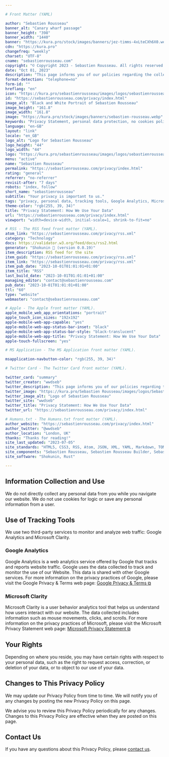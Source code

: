 ```yaml
---

# Front Matter (YAML)

author: "Sebastien Rousseau"
banner_alt: "Canary wharf passage"
banner_height: "398"
banner_width: "1440"
banner: "https://kura.pro/stock/images/banners/jez-timms-4xLteCXh6X0.webp"
cdn: "https://kura.pro"
changefreq: "weekly"
charset: "UTF-8"
cname: "sebastienrousseau.com"
copyright: "© Copyright 2023 - Sebastien Rousseau. All rights reserved."
date: "Oct 01, 2023"
description: "This page informs you of our policies regarding the collection, use, and disclosure of personal data when you use our Website"
format-detection: "telephone=no"
form-id: ""
hreflang: "en"
icon: "https://kura.pro/sebastienrousseau/images/logos/sebastienrousseau.svg"
id: "https://sebastienrousseau.com/privacy/index.html"
image_alt: "Black and White Portrait of Sebastien Rousseau"
image_height: "161.8"
image_width: "161.8"
image: "https://kura.pro/stock/images/banners/sebastien-rousseau.webp"
keywords: "Privacy Statement, personal data protection, no cookies policy, no personal information collection, use of Google Analytics, use of Microsoft Clarity, user behaviour analytics, website traffic monitoring, user data rights, privacy policy updates."
language: "en-GB"
layout: "link"
locale: "en_GB"
logo_alt: "Logo for Sebastien Rousseau"
logo_height: "44"
logo_width: "44"
logo: "https://kura.pro/sebastienrousseau/images/logos/sebastienrousseau.webp"
menu: "active"
name: "Sebastien Rousseau"
permalink: "https://sebastienrousseau.com/privacy/index.html"
rating: "general"
referrer: "no-referrer"
revisit-after: "7 days"
robots: "index, follow"
short_name: "sebastienrousseau"
subtitle: "Your privacy is important to us."
tags: "privacy, personal data, tracking tools, Google Analytics, Microsoft Clarity, user behaviour analytics, mouse movements, clicks, scrolls, rights, contact"
theme-color: "rgb(255, 39, 34)"
title: "Privacy Statement: How We Use Your Data"
url: "https://sebastienrousseau.com/privacy/index.html"
viewport: "width=device-width, initial-scale=1, shrink-to-fit=no"

# RSS - The RSS feed front matter (YAML).
atom_link: "https://sebastienrousseau.com/privacy/rss.xml"
category: "Technology"
docs: https://validator.w3.org/feed/docs/rss2.html
generator: "Shokunin 🦀 (version 0.0.19)"
item_description: RSS feed for the site
item_guid: "https://sebastienrousseau.com/privacy/rss.xml"
item_link: "https://sebastienrousseau.com/privacy/rss.xml"
item_pub_date: "2023-10-01T01:01:01+01:00"
item_title: "RSS"
last_build_date: "2023-10-01T01:01:01+01:00"
managing_editor: "contact@sebastienrousseau.com"
pub_date: "2023-10-01T01:01:01+01:00"
ttl: "60"
type: "website"
webmaster: "contact@sebastienrousseau.com"

# Apple - The Apple front matter (YAML).
apple_mobile_web_app_orientations: "portrait"
apple_touch_icon_sizes: "192x192"
apple-mobile-web-app-capable: "yes"
apple-mobile-web-app-status-bar-inset: "black"
apple-mobile-web-app-status-bar-style: "black-translucent"
apple-mobile-web-app-title: "Privacy Statement: How We Use Your Data"
apple-touch-fullscreen: "yes"

# MS Application - The MS Application front matter (YAML).

msapplication-navbutton-color: "rgb(255, 39, 34)"

# Twitter Card - The Twitter Card front matter (YAML).

twitter_card: "summary"
twitter_creator: "wwdseb"
twitter_description: "This page informs you of our policies regarding the collection, use, and disclosure of personal data when you use our Website"
twitter_image: "https://kura.pro/Sebastien Rousseau/images/logos/Sebastien Rousseau.svg"
twitter_image_alt: "Logo of Sebastien Rousseau"
twitter_site: "wwdseb"
twitter_title: "Privacy Statement: How We Use Your Data"
twitter_url: "https://sebastienrousseau.com/privacy/index.html"

# Humans.txt - The Humans.txt front matter (YAML).
author_website: "https://sebastienrousseau.com/privacy/index.html"
author_twitter: "@wwdseb"
author_location: "London, UK"
thanks: "Thanks for reading!"
site_last_updated: "2023-07-05"
site_standards: "HTML5, CSS3, RSS, Atom, JSON, XML, YAML, Markdown, TOML"
site_components: "Sebastien Rousseau, Sebastien Rousseau Builder, Sebastien Rousseau CLI, Sebastien Rousseau Templates, Sebastien Rousseau Themes"
site_software: "Shokunin, Rust"

---
```


## Information Collection and Use

We do not directly collect any personal data from you while you navigate our website. We do not use cookies for logic or save any personal information from a user.

## Use of Tracking Tools

We use two third-party services to monitor and analyze web traffic: Google Analytics and Microsoft Clarity.

### Google Analytics

Google Analytics is a web analytics service offered by Google that tracks and reports website traffic. Google uses the data collected to track and monitor the use of our Website. This data is shared with other Google services. For more information on the privacy practices of Google, please visit the Google Privacy & Terms web page: [Google Privacy & Terms ⧉](https://policies.google.com/privacy)

### Microsoft Clarity

Microsoft Clarity is a user behavior analytics tool that helps us understand how users interact with our website. The data collected includes information such as mouse movements, clicks, and scrolls. For more information on the privacy practices of Microsoft, please visit the Microsoft Privacy Statement web page: [Microsoft Privacy Statement ⧉](https://privacy.microsoft.com/en-us/privacystatement)

## Your Rights

Depending on where you reside, you may have certain rights with respect to your personal data, such as the right to request access, correction, or deletion of your data, or to object to our use of your data.

## Changes to This Privacy Policy

We may update our Privacy Policy from time to time. We will notify you of any changes by posting the new Privacy Policy on this page.

We advise you to review this Privacy Policy periodically for any changes. Changes to this Privacy Policy are effective when they are posted on this page.

## Contact Us

If you have any questions about this Privacy Policy, please
[contact us](/contact/index.html).
